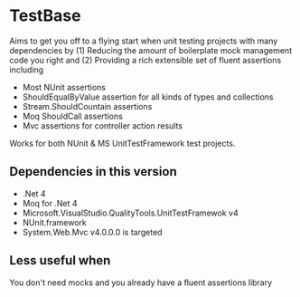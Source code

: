TestBase
========
Aims to get you off to a flying start when unit testing projects with many dependencies by 
(1) Reducing the amount of boilerplate mock management code you right
and (2) Providing a rich extensible set of fluent assertions including
* Most NUnit assertions
* ShouldEqualByValue assertion for all kinds of types and collections
* Stream.ShouldCountain assertions
* Moq ShouldCall assertions
* Mvc assertions for controller action results

Works for both NUnit & MS UnitTestFramework test projects.

Dependencies in this version
------------
* .Net 4
* Moq for .Net 4
* Microsoft.VisualStudio.QualityTools.UnitTestFramewok v4 
* NUnit.framework
* System.Web.Mvc v4.0.0.0 is targeted

Less useful when
----------------
You don't need mocks and you already have a fluent assertions library
